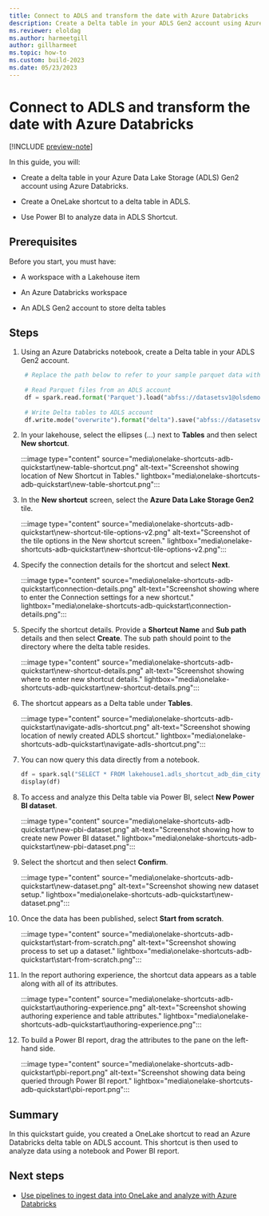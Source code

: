 ```yaml
---
title: Connect to ADLS and transform the date with Azure Databricks
description: Create a Delta table in your ADLS Gen2 account using Azure Databricks, create a shortcut to that table, and then build a Power BI report.
ms.reviewer: eloldag
ms.author: harmeetgill
author: gillharmeet
ms.topic: how-to
ms.custom: build-2023
ms.date: 05/23/2023
---
```


# Connect to ADLS and transform the date with Azure Databricks

[!INCLUDE [preview-note](../includes/preview-note.md)]

In this guide, you will:

- Create a delta table in your Azure Data Lake Storage (ADLS) Gen2 account using Azure Databricks.

- Create a OneLake shortcut to a delta table in ADLS.

- Use Power BI to analyze data in ADLS Shortcut.

## Prerequisites

Before you start, you must have:

- A workspace with a Lakehouse item

- An Azure Databricks workspace

- An ADLS Gen2 account to store delta tables

## Steps

1. Using an Azure Databricks notebook, create a Delta table in your ADLS Gen2 account.

   ```python
    # Replace the path below to refer to your sample parquet data with this syntax "abfss://<storage name>@<container name>.dfs.core.windows.net/<filepath>"
    
    # Read Parquet files from an ADLS account
    df = spark.read.format('Parquet').load("abfss://datasetsv1@olsdemo.dfs.core.windows.net/demo/full/dimension_city/")
    
    # Write Delta tables to ADLS account
    df.write.mode("overwrite").format("delta").save("abfss://datasetsv1@olsdemo.dfs.core.windows.net/demo/adb_dim_city_delta/")
   ```

1. In your lakehouse, select the ellipses (…) next to **Tables** and then select **New shortcut**.

   :::image type="content" source="media\onelake-shortcuts-adb-quickstart\new-table-shortcut.png" alt-text="Screenshot showing location of New Shortcut in Tables." lightbox="media\onelake-shortcuts-adb-quickstart\new-table-shortcut.png":::

1. In the **New shortcut** screen, select the **Azure Data Lake Storage Gen2** tile.

   :::image type="content" source="media\onelake-shortcuts-adb-quickstart\new-shortcut-tile-options-v2.png" alt-text="Screenshot of the tile options in the New shortcut screen." lightbox="media\onelake-shortcuts-adb-quickstart\new-shortcut-tile-options-v2.png":::

1. Specify the connection details for the shortcut and select **Next**.

   :::image type="content" source="media\onelake-shortcuts-adb-quickstart\connection-details.png" alt-text="Screenshot showing where to enter the Connection settings for a new shortcut." lightbox="media\onelake-shortcuts-adb-quickstart\connection-details.png":::

1. Specify the shortcut details. Provide a **Shortcut Name** and **Sub path** details and then select **Create**. The sub path should point to the directory where the delta table resides.

   :::image type="content" source="media\onelake-shortcuts-adb-quickstart\new-shortcut-details.png" alt-text="Screenshot showing where to enter new shortcut details." lightbox="media\onelake-shortcuts-adb-quickstart\new-shortcut-details.png":::

1. The shortcut appears as a Delta table under **Tables**.

   :::image type="content" source="media\onelake-shortcuts-adb-quickstart\navigate-adls-shortcut.png" alt-text="Screenshot showing location of newly created ADLS shortcut." lightbox="media\onelake-shortcuts-adb-quickstart\navigate-adls-shortcut.png":::

1. You can now query this data directly from a notebook.

   ```python
   df = spark.sql("SELECT * FROM lakehouse1.adls_shortcut_adb_dim_city_delta LIMIT 1000")
   display(df)
   ```

1. To access and analyze this Delta table via Power BI, select **New Power BI dataset**.

   :::image type="content" source="media\onelake-shortcuts-adb-quickstart\new-pbi-dataset.png" alt-text="Screenshot showing how to create new Power BI dataset." lightbox="media\onelake-shortcuts-adb-quickstart\new-pbi-dataset.png":::

1. Select the shortcut and then select **Confirm**.

   :::image type="content" source="media\onelake-shortcuts-adb-quickstart\new-dataset.png" alt-text="Screenshot showing new dataset setup." lightbox="media\onelake-shortcuts-adb-quickstart\new-dataset.png":::

1. Once the data has been published, select **Start from scratch**.

   :::image type="content" source="media\onelake-shortcuts-adb-quickstart\start-from-scratch.png" alt-text="Screenshot showing process to set up a dataset." lightbox="media\onelake-shortcuts-adb-quickstart\start-from-scratch.png":::

1. In the report authoring experience, the shortcut data appears as a table along with all of its attributes.

   :::image type="content" source="media\onelake-shortcuts-adb-quickstart\authoring-experience.png" alt-text="Screenshot showing authoring experience and table attributes." lightbox="media\onelake-shortcuts-adb-quickstart\authoring-experience.png":::

1. To build a Power BI report, drag the attributes to the pane on the left-hand side.

   :::image type="content" source="media\onelake-shortcuts-adb-quickstart\pbi-report.png" alt-text="Screenshot showing data being queried through Power BI report." lightbox="media\onelake-shortcuts-adb-quickstart\pbi-report.png":::

## Summary

In this quickstart guide, you created a OneLake shortcut to read an Azure Databricks delta table on ADLS account. This shortcut is then used to analyze data using a notebook and Power BI report.

## Next steps

- [Use pipelines to ingest data into OneLake and analyze with Azure Databricks](onelake-open-access-quickstart.md)
